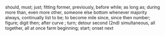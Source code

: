 should, must; just; fitting
former, previously, before
while; as long as; during
more than, even more
other, someone else
bottom
whenever
majority
always, continually
list
to be; to become
mile
since, since then
number; figure; digit
then; after
curve ; turn; detour
second (2nd)
simultaneous, all together, all at once
farm
beginning; start; onset
next
